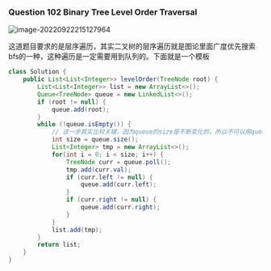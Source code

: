 ### Question 102 Binary Tree Level Order Traversal

![image-20220922215127964](C:\Users\jason\AppData\Roaming\Typora\typora-user-images\image-20220922215127964.png)

这道题目要求的是层序遍历，其实二叉树的层序遍历就是图论里面广度优先搜索bfs的一种，这种遍历是一定需要用到队列的。下面就是一个模板

```java
class Solution {
    public List<List<Integer>> levelOrder(TreeNode root) {
        List<List<Integer>> list = new ArrayList<>();
        Queue<TreeNode> queue = new LinkedList<>();
        if (root != null) {
            queue.add(root);
        }
        while (!queue.isEmpty()) {
            // 这一步其实比较关键，因为queue的size是不断变化的，所以不可以用queue.size()来当循环的条件
            int size = queue.size();
            List<Integer> tmp = new ArrayList<>();
            for(int i = 0; i < size; i++) {
                TreeNode curr = queue.poll();
                tmp.add(curr.val);
                if (curr.left != null) {
                    queue.add(curr.left);
                }
                if (curr.right != null) {
                    queue.add(curr.right);
                }
            }
            list.add(tmp);
        }
        return list;
    }
}
```

